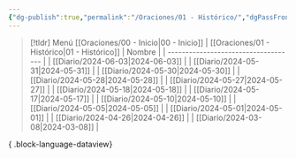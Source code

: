 ```yaml
---
{"dg-publish":true,"permalink":"/Oraciones/01 - Histórico/","dgPassFrontmatter":true,"created":"2024-06-04T12:48:48.317-06:00","updated":"2025-02-19T10:33:09.927-06:00"}
---
```


> [!tldr] Menú 
> [[Oraciones/00 - Inicio\|00 - Inicio]] | [[Oraciones/01 - Histórico\|01 - Histórico]]
| Nombre                               |
| ------------------------------------ |
| [[Diario/2024-06-03\|2024-06-03]] |
| [[Diario/2024-05-31\|2024-05-31]] |
| [[Diario/2024-05-30\|2024-05-30]] |
| [[Diario/2024-05-28\|2024-05-28]] |
| [[Diario/2024-05-27\|2024-05-27]] |
| [[Diario/2024-05-18\|2024-05-18]] |
| [[Diario/2024-05-17\|2024-05-17]] |
| [[Diario/2024-05-10\|2024-05-10]] |
| [[Diario/2024-05-05\|2024-05-05]] |
| [[Diario/2024-05-01\|2024-05-01]] |
| [[Diario/2024-04-26\|2024-04-26]] |
| [[Diario/2024-03-08\|2024-03-08]] |

{ .block-language-dataview}
